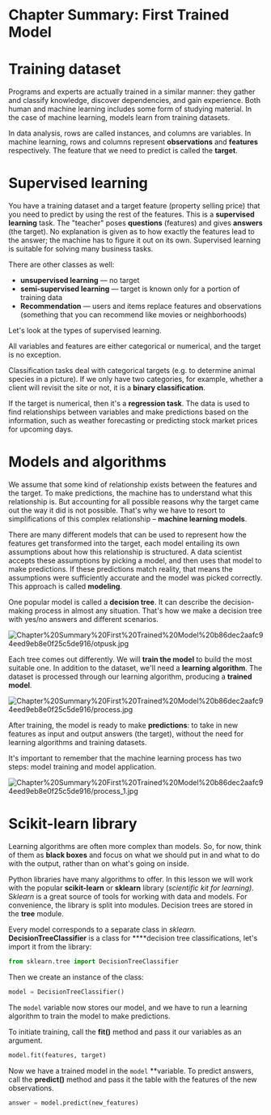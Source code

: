 # Chapter Summary: First Trained Model

# **Training dataset**

Programs and experts are actually trained in a similar manner: they gather and classify knowledge, discover dependencies, and gain experience. Both human and machine learning includes some form of studying material. In the case of machine learning, models learn from training datasets.

In data analysis, rows are called instances, and columns are variables. In machine learning, rows and columns represent **observations** and **features** respectively. The feature that we need to predict is called the **target**. 

# Supervised learning

You have a training dataset and a target feature (property selling price) that you need to predict by using the rest of the features. This is a **supervised learning** task. The "teacher" poses **questions** (features) and gives **answers** (the target). No explanation is given as to how exactly the features lead to the answer; the machine has to figure it out on its own. Supervised learning is suitable for solving many business tasks. 

There are other classes as well:

- **unsupervised learning** — no target
- **semi-supervised learning** — target is known only for a portion of training data
- **Recommendation** — users and items replace features and observations (something that you can recommend like movies or neighborhoods)

Let's look at the types of supervised learning.  

All variables and features are either categorical or numerical, and the target is no exception.

Classification tasks deal with categorical targets (e.g. to determine animal species in a picture). If we only have two categories, for example, whether a client will revisit the site or not, it is a **binary classification**.

If the target is numerical, then it's a **regression task**. The data is used to find relationships between variables and make predictions based on the information, such as weather forecasting or predicting stock market prices for upcoming days.

# Models and algorithms

We assume that some kind of relationship exists between the features and the target. To make predictions, the machine has to understand what this relationship is. But accounting for all possible reasons why the target came out the way it did is not possible. That's why we have to resort to simplifications of this complex relationship – **machine learning models**.

There are many different models that can be used to represent how the features get transformed into the target, each model entailing its own assumptions about how this relationship is structured. A data scientist accepts these assumptions by picking a model, and then uses that model to make predictions. If these predictions match reality, that means the assumptions were sufficiently accurate and the model was picked correctly. This approach is called **modeling**.

One popular model is called a **decision tree**. It can describe the decision-making process in almost any situation. That's how we make a decision tree with yes/no answers and different scenarios.

![Chapter%20Summary%20First%20Trained%20Model%20b86dec2aafc94eed9eb8e0f25c5de916/otpusk.jpg](Chapter%20Summary%20First%20Trained%20Model%20b86dec2aafc94eed9eb8e0f25c5de916/otpusk.jpg)

Each tree comes out differently. We will **train the model** to build the most suitable one. In addition to the dataset, we'll need a **learning algorithm**. The dataset is processed through our learning algorithm, producing a **trained model**.

![Chapter%20Summary%20First%20Trained%20Model%20b86dec2aafc94eed9eb8e0f25c5de916/process.jpg](Chapter%20Summary%20First%20Trained%20Model%20b86dec2aafc94eed9eb8e0f25c5de916/process.jpg)

After training, the model is ready to make **predictions**: to take in new features as input and output answers (the target), without the need for learning algorithms and training datasets.

It's important to remember that the machine learning process has two steps: model training and model application. 

![Chapter%20Summary%20First%20Trained%20Model%20b86dec2aafc94eed9eb8e0f25c5de916/process_1.jpg](Chapter%20Summary%20First%20Trained%20Model%20b86dec2aafc94eed9eb8e0f25c5de916/process_1.jpg)

# Scikit-learn library

Learning algorithms are often more complex than models. So, for now, think of them as **black boxes** and focus on what we should put in and what to do with the output, rather than on what's going on inside.

Python libraries have many algorithms to offer. In this lesson we will work with the popular **scikit-learn** or **sklearn** library (*scientific kit for learning).* S*klearn* is a great source of tools for working with data and models. For convenience, the library is split into modules. Decision trees are stored in the **tree** module.

Every model corresponds to a separate class in *sklearn.* **DecisionTreeClassifier** is a class for ****decision tree classifications, let's import it from the library:

```python
from sklearn.tree import DecisionTreeClassifier
```

Then we create an instance of the class: 

```python
model = DecisionTreeClassifier()
```

The `model` variable now stores our model, and we have to run a learning algorithm to train the model to make predictions.  

To initiate training, call the **fit()** method and pass it our variables as an argument.

```python
model.fit(features, target)
```

Now we have a trained model in the `model` **variable. To predict answers, call the **predict()** method and pass it the table with the features of the new observations.  

```python
answer = model.predict(new_features)
```